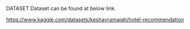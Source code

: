 DATASET
Dataset can be found at below link.

 https://www.kaggle.com/datasets/keshavramaiah/hotel-recommendation
